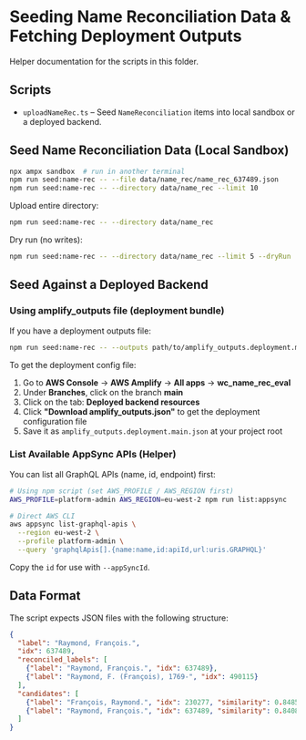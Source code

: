 # Seeding Name Reconciliation Data & Fetching Deployment Outputs

Helper documentation for the scripts in this folder.

## Scripts

- `uploadNameRec.ts` – Seed `NameReconciliation` items into local sandbox or a deployed backend.

## Seed Name Reconciliation Data (Local Sandbox)

```bash
npx ampx sandbox  # run in another terminal
npm run seed:name-rec -- --file data/name_rec/name_rec_637489.json
npm run seed:name-rec -- --directory data/name_rec --limit 10
```

Upload entire directory:

```bash
npm run seed:name-rec -- --directory data/name_rec
```

Dry run (no writes):

```bash
npm run seed:name-rec -- --directory data/name_rec --limit 5 --dryRun
```

## Seed Against a Deployed Backend

### Using amplify_outputs file (deployment bundle)

If you have a deployment outputs file:

```bash
npm run seed:name-rec -- --outputs path/to/amplify_outputs.deployment.main.json --directory data/name_rec --limit 10
```

To get the deployment config file:

1. Go to **AWS Console** → **AWS Amplify** → **All apps** → **wc_name_rec_eval**
2. Under **Branches**, click on the branch **main**
3. Click on the tab: **Deployed backend resources**
4. Click **"Download amplify_outputs.json"** to get the deployment configuration file
5. Save it as `amplify_outputs.deployment.main.json` at your project root

### List Available AppSync APIs (Helper)

You can list all GraphQL APIs (name, id, endpoint) first:

```bash
# Using npm script (set AWS_PROFILE / AWS_REGION first)
AWS_PROFILE=platform-admin AWS_REGION=eu-west-2 npm run list:appsync

# Direct AWS CLI
aws appsync list-graphql-apis \
  --region eu-west-2 \
  --profile platform-admin \
  --query 'graphqlApis[].{name:name,id:apiId,url:uris.GRAPHQL}'
```

Copy the `id` for use with `--appSyncId`.

## Data Format

The script expects JSON files with the following structure:

```json
{
  "label": "Raymond, François.",
  "idx": 637489,
  "reconciled_labels": [
    {"label": "Raymond, François.", "idx": 637489},
    {"label": "Raymond, F. (François), 1769-", "idx": 490115}
  ],
  "candidates": [
    {"label": "François, Raymond.", "idx": 230277, "similarity": 0.8485022187232971},
    {"label": "Raymond, François.", "idx": 637489, "similarity": 0.8408583402633667}
  ]
}
```
